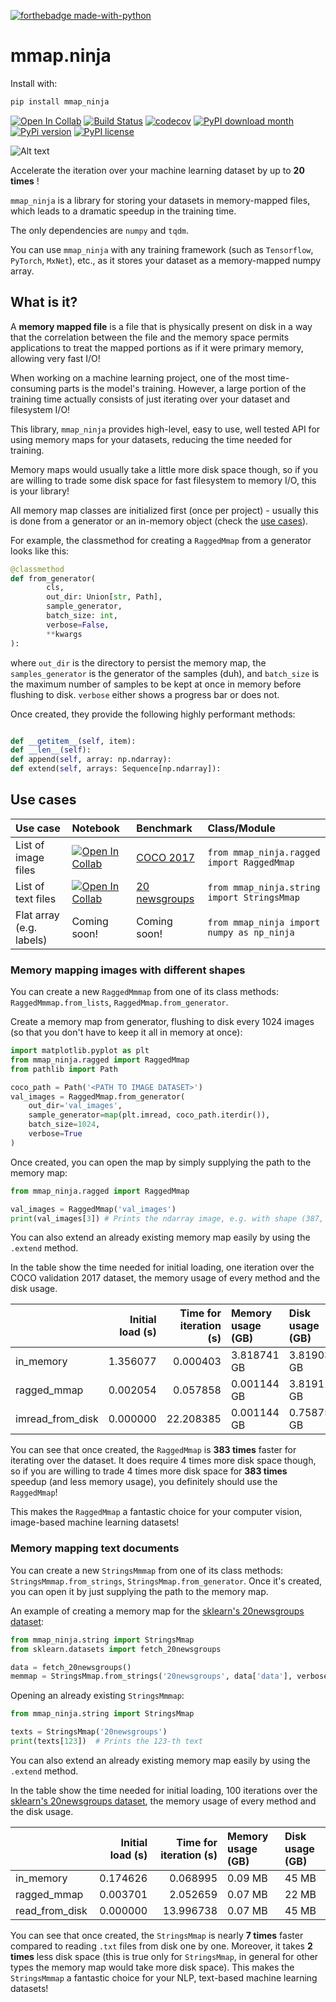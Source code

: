[![forthebadge made-with-python](http://ForTheBadge.com/images/badges/made-with-python.svg)](https://www.python.org/)

# mmap.ninja


Install with:

```bash
pip install mmap_ninja
```

[![Open In Collab](https://colab.research.google.com/assets/colab-badge.svg)](https://colab.research.google.com/drive/1-WMtVyfxx2aUMeV7vlG48Ia27-5cxnrS?usp=sharing)
[![Build Status](https://app.travis-ci.com/hristo-vrigazov/mmap.ninja.svg?branch=master)](https://app.travis-ci.com/hristo-vrigazov/mmap.ninja)
[![codecov](https://codecov.io/gh/hristo-vrigazov/mmap.ninja/branch/master/graph/badge.svg?token=YUCO0KJONB)](https://codecov.io/gh/hristo-vrigazov/mmap.ninja)
[![PyPI download month](https://img.shields.io/pypi/dm/mmap_ninja.svg)](https://pypi.python.org/pypi/mmap_ninja/)
[![PyPi version](https://badgen.net/pypi/v/mmap_ninja/)](https://pypi.com/project/mmap_ninja)
[![PyPI license](https://img.shields.io/pypi/l/mmap_ninja.svg)](https://pypi.python.org/pypi/mmap_ninja/)

![Alt text](./carbon.svg)

Accelerate the iteration over your machine learning dataset by up to **20 times** !

`mmap_ninja` is a library for storing your datasets in memory-mapped files,
which leads to a dramatic speedup in the training time.

The only dependencies are `numpy` and `tqdm`.

You can use `mmap_ninja` with any training framework (such as `Tensorflow`, `PyTorch`, `MxNet`), etc.,
as it stores your dataset as a memory-mapped numpy array.



## What is it?

A **memory mapped file** is a file that is physically present on disk in a way that the correlation between the file
and the memory space permits applications to treat the mapped portions as if it were primary memory, allowing very fast
I/O!

When working on a machine learning project, one of the most time-consuming parts is the model's training.
However, a large portion of the training time actually consists of just iterating over your dataset and filesystem I/O!

This library, `mmap_ninja` provides high-level, easy to use, well tested API for using memory maps for your 
datasets, reducing the time needed for training.


Memory maps would usually take a little more disk space though, so if you are willing to trade some disk space
for fast filesystem to memory I/O, this is your library!

All memory map classes are initialized first (once per project) - usually this is done
from a generator or an in-memory object (check the [use cases](#use-cases)).

For example, the classmethod for creating a `RaggedMmap` from a generator looks like this:

```python
@classmethod
def from_generator(
        cls,
        out_dir: Union[str, Path],
        sample_generator,
        batch_size: int,
        verbose=False,
        **kwargs
):
```

where `out_dir` is the directory to persist the memory map, the `samples_generator` is the generator
of the samples (duh), and `batch_size` is the maximum number of samples to be kept at once in memory
before flushing to disk. `verbose` either shows a progress bar or does not.

Once created, they provide the following highly performant methods:

```python

def __getitem__(self, item):
def __len__(self):
def append(self, array: np.ndarray):
def extend(self, arrays: Sequence[np.ndarray]):
```

## Use cases

| Use case                 | Notebook                                                                                                                                                             | Benchmark                                                 | Class/Module                                |
|:-------------------------|:---------------------------------------------------------------------------------------------------------------------------------------------------------------------|:----------------------------------------------------------|:--------------------------------------------|
| List of image files      | [![Open In Collab](https://colab.research.google.com/assets/colab-badge.svg)](https://colab.research.google.com/drive/1-WMtVyfxx2aUMeV7vlG48Ia27-5cxnrS?usp=sharing) | [COCO 2017](#memory-mapping-images-with-different-shapes) | `from mmap_ninja.ragged import RaggedMmap`  |
| List of text files       | [![Open In Collab](https://colab.research.google.com/assets/colab-badge.svg)](https://colab.research.google.com/drive/18bEwylFwx4owMpb-RAkJZS_9JrrUcFd7?usp=sharing) | [20 newsgroups](#memory-mapping-text-documents)           | `from mmap_ninja.string import StringsMmap` |
| Flat array (e.g. labels) | Coming soon!                                                                                                                                                         | Coming soon!                                              | `from mmap_ninja import numpy as np_ninja`   |

### Memory mapping images with different shapes

You can create a new `RaggedMmmap` from one of its class methods: `RaggedMmmap.from_lists`, 
`RaggedMmap.from_generator`.

Create a memory map from generator, flushing to disk every 1024 images (so that you don't have to keep it all in memory at once):

```python
import matplotlib.pyplot as plt
from mmap_ninja.ragged import RaggedMmap
from pathlib import Path

coco_path = Path('<PATH TO IMAGE DATASET>')
val_images = RaggedMmap.from_generator(
    out_dir='val_images', 
    sample_generator=map(plt.imread, coco_path.iterdir()), 
    batch_size=1024, 
    verbose=True
)
```

Once created, you can open the map by simply supplying the path to the memory map:
```python
from mmap_ninja.ragged import RaggedMmap

val_images = RaggedMmap('val_images')
print(val_images[3]) # Prints the ndarray image, e.g. with shape (387, 640, 3)
```

You can also extend an already existing memory map easily by using the `.extend` method.

In the table show the time needed for initial loading, one iteration over the COCO validation 2017 dataset,
the memory usage of every method and the disk usage.


|                  |   Initial load (s) |   Time for iteration (s) | Memory usage (GB)   | Disk usage (GB)   |
|:-----------------|-------------------:|-------------------------:|:--------------------|:------------------|
| in_memory        |           1.356077 |                 0.000403 | 3.818741 GB         | 3.819034 GB       |
| ragged_mmap      |           0.002054 |                 0.057858 | 0.001144 GB         | 3.819114 GB       |
| imread_from_disk |           0.000000 |                22.208385 | 0.001144 GB         | 0.758753 GB       |

You can see that once created, the `RaggedMmap` is **383 times** faster for iterating over the 
dataset.
It does require 4 times more disk space though, so if you are willing to trade 4 times more disk space
for **383 times** speedup (and less memory usage), you definitely should use the `RaggedMmap`!

This makes the `RaggedMmap` a fantastic choice for your computer vision, image-based machine learning datasets!

### Memory mapping text documents

You can create a new `StringsMmmap` from one of its class methods: `StringsMmmap.from_strings`,
`StringsMmap.from_generator`. 
Once it's created, you can open it by just supplying the path to the memory map.

An example of creating a memory map for the [sklearn's 20newsgroups dataset](https://scikit-learn.org/stable/modules/generated/sklearn.datasets.fetch_20newsgroups.html):

```python
from mmap_ninja.string import StringsMmap
from sklearn.datasets import fetch_20newsgroups

data = fetch_20newsgroups()
memmap = StringsMmap.from_strings('20newsgroups', data['data'], verbose=True)
```

Opening an already existing `StringsMmmap`:

```python
from mmap_ninja.string import StringsMmap

texts = StringsMmap('20newsgroups')
print(texts[123])  # Prints the 123-th text
```

You can also extend an already existing memory map easily by using the `.extend` method.

In the table show the time needed for initial loading, 100 iterations over the [sklearn's 20newsgroups dataset](https://scikit-learn.org/stable/modules/generated/sklearn.datasets.fetch_20newsgroups.html),
the memory usage of every method and the disk usage.

|                |   Initial load (s) |   Time for iteration (s) | Memory usage (GB)   | Disk usage (GB)   |
|:---------------|-------------------:|-------------------------:|:--------------------|:------------------|
| in_memory      |           0.174626 |                 0.068995 | 0.09 MB             | 45 MB             |
| ragged_mmap    |           0.003701 |                 2.052659 | 0.07 MB             | 22 MB             |
| read_from_disk |           0.000000 |                13.996738 | 0.07 MB             | 45 MB             |


You can see that once created, the `StringsMmap` is nearly **7 times** faster compared to reading `.txt` files
from disk one by one.
Moreover, it takes **2 times** less disk space (this is true only for `StringsMmap`, in general for other types the memory map
would take more disk space).
This makes the `StringsMmmap` a fantastic choice for your NLP, text-based machine learning datasets!



[//]: # (### Directory of jpg files)

[//]: # ()
[//]: # (A directory of `.jpg` files - very popular &#40;no need to do anything&#41;.)

[//]: # ()
[//]: # (Pros and cons:)

[//]: # ()
[//]: # (:heavy_plus_sign: No need to do additional work after downloading the dataset)

[//]: # ()
[//]: # (:heavy_plus_sign: Can open a random image from the dataset easily based on its filename)

[//]: # ()
[//]: # (:heavy_minus_sign: It's super slow :hourglass_flowing_sand:. Like, really, )

[//]: # (really slow and you waste all that time on every epoch, on every model you train!)

[//]: # ()
[//]: # (More information is coming soon!)
